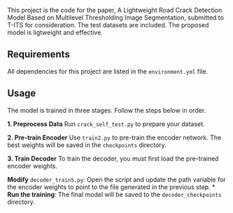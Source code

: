 This project is the code for the paper, A Lightweight Road Crack Detection Model Based on Multilevel Thresholding Image Segmentation, submitted to T-ITS for consideration. The test datasets are included. The proposed model is ligtweight and effective.

## Requirements

All dependencies for this project are listed in the `environment.yml` file.

## Usage

The model is trained in three stages. Follow the steps below in order. 

**1. Preprocess Data** Run `crack_self_test.py` to prepare your dataset.

**2. Pre-train Encoder** Use `train2.py` to pre-train the encoder network. The best weights will be saved in the `checkpoints` directory. 

**3. Train Decoder** To train the decoder, you must first load the pre-trained encoder weights. 

**Modify** `decoder_train5.py`: Open the script and update the path variable for the encoder weights to point to the file generated in the previous step. * **Run the training**:  The final model will be saved to the `decoder_checkpoints` directory.
